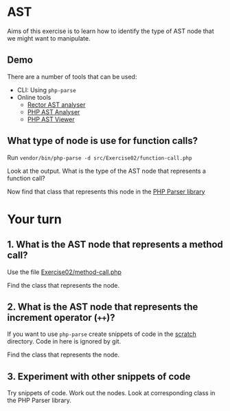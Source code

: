 # AST

Aims of this exercise is to learn how to identify the type of AST node that we might want to manipulate. 

## Demo

There are a number of tools that can be used:

- CLI: Using `php-parse`
- Online tools
  - [Rector AST analyser](https://getrector.com/ast)
  - [PHP AST Analyser](https://phpast.com/)
  - [PHP AST Viewer](https://php-ast-viewer.com/)

## What type of node is use for function calls?

Run `vendor/bin/php-parse -d src/Exercise02/function-call.php`

Look at the output. What is the type of the AST node that represents a function call?

Now find that class that represents this node in the [PHP Parser library](https://github.com/nikic/PHP-Parser/tree/master/lib/PhpParser/Node)


# Your turn

## 1. What is the AST node that represents a method call?

Use the file [Exercise02/method-call.php](../src/Exercise02/method-call.php)

Find the class that represents the node.

## 2. What is the AST node that represents the increment operator (`++`)?

If you want to use `php-parse` create snippets of code in the [scratch](../scratch) directory. 
Code in here is ignored by git.

Find the class that represents the node.

## 3. Experiment with other snippets of code

Try snippets of code. Work out the nodes. Look at corresponding class in the PHP Parser library.